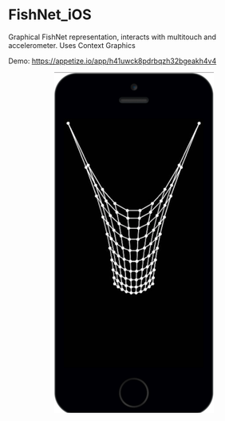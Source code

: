 FishNet_iOS
===========

Graphical FishNet representation, interacts with multitouch and accelerometer. Uses Context Graphics

Demo: https://appetize.io/app/h41uwck8pdrbqzh32bgeakh4v4

<p align="center" >
<img src="https://github.com/IgorKovr/FishNet_iOS/blob/master/screenshot.png" width=320>
</p>
